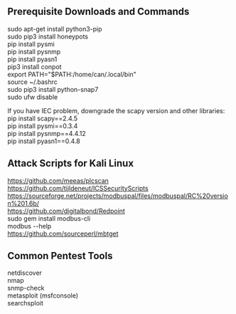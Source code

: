 ## Prerequisite Downloads and Commands
sudo apt-get install python3-pip \
sudo pip3 install honeypots \
pip install pysmi \
pip install pysnmp \
pip install pyasn1 \
pip3 install conpot \
export PATH="$PATH:/home/can/.local/bin" \
source ~/.bashrc \
sudo pip3 install python-snap7 \
sudo ufw disable

If you have IEC problem, downgrade the scapy version and other libraries: \
pip install scapy==2.4.5 \
pip install pysmi==0.3.4 \
pip install pysnmp==4.4.12 \
pip install pyasn1==0.4.8

## Attack Scripts for Kali Linux
https://github.com/meeas/plcscan \
https://github.com/tijldeneut/ICSSecurityScripts \
https://sourceforge.net/projects/modbuspal/files/modbuspal/RC%20version%201.6b/ \
https://github.com/digitalbond/Redpoint \
sudo gem install modbus-cli \
modbus --help \
https://github.com/sourceperl/mbtget 

## Common Pentest Tools
netdiscover \
nmap \
snmp-check \
metasploit (msfconsole) \
searchsploit
